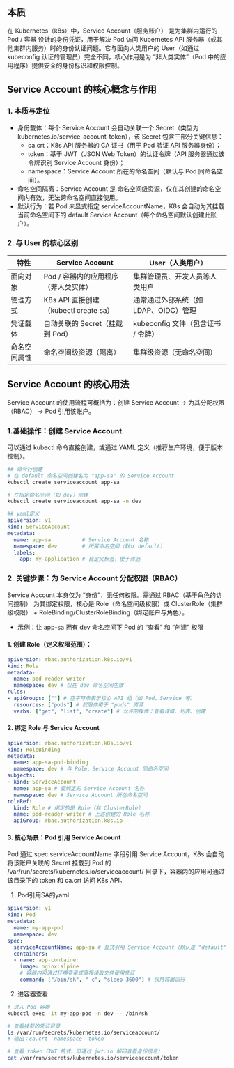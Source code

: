 ## 本质
在 Kubernetes（k8s）中，Service Account（服务账户） 是为集群内运行的 Pod / 容器 设计的身份凭证，用于解决 Pod 访问 Kubernetes API 服务器（或其他集群内服务）时的身份认证问题。它与面向人类用户的 User（如通过 kubeconfig 认证的管理员）完全不同，核心作用是为 “非人类实体”（Pod 中的应用程序）提供安全的身份标识和权限控制。
## Service Account 的核心概念与作用
### 1. 本质与定位
- 身份载体：每个 Service Account 会自动关联一个 Secret（类型为 kubernetes.io/service-account-token），该 Secret 包含三部分关键信息：
  - ca.crt：K8s API 服务器的 CA 证书（用于 Pod 验证 API 服务器身份）；
  - token：基于 JWT（JSON Web Token）的认证令牌（API 服务器通过该令牌识别 Service Account 身份）；
  - namespace：Service Account 所在的命名空间（默认与 Pod 同命名空间）。
- 命名空间隔离：Service Account 是 命名空间级资源，仅在其创建的命名空间内有效，无法跨命名空间直接使用。
- 默认行为：若 Pod 未显式指定 serviceAccountName，K8s 会自动为其挂载当前命名空间下的 default Service Account（每个命名空间默认创建此账户）。

### 2. 与 User 的核心区别
特性	|Service Account	|User（人类用户）
---|---|---
面向对象	|Pod / 容器内的应用程序（非人类实体）	|集群管理员、开发人员等人类用户
管理方式	|K8s API 直接创建（kubectl create sa）	|通常通过外部系统（如 LDAP、OIDC）管理
凭证载体	|自动关联的 Secret（挂载到 Pod）	|kubeconfig 文件（包含证书 / 令牌）
命名空间属性	|命名空间级资源（隔离）	|集群级资源（无命名空间）

## Service Account 的核心用法
Service Account 的使用流程可概括为：创建 Service Account → 为其分配权限（RBAC） → Pod 引用该账户。

### 1.基础操作：创建 Service Account
可以通过 kubectl 命令直接创建，或通过 YAML 定义（推荐生产环境，便于版本控制）。
```bash
## 命令行创建
# 在 default 命名空间创建名为 "app-sa" 的 Service Account
kubectl create serviceaccount app-sa

# 在指定命名空间（如 dev）创建
kubectl create serviceaccount app-sa -n dev
```
```yaml
## yaml定义
apiVersion: v1
kind: ServiceAccount
metadata:
  name: app-sa          # Service Account 名称
  namespace: dev        # 所属命名空间（默认 default）
  labels:
    app: my-application # 自定义标签，便于筛选
```

### 2. 关键步骤：为 Service Account 分配权限（RBAC）
Service Account 本身仅为 “身份”，无任何权限。需通过 RBAC（基于角色的访问控制） 为其绑定权限，核心是 Role（命名空间级权限）或 ClusterRole（集群级权限） + RoleBinding/ClusterRoleBinding（绑定账户与角色）。
- 示例：让 app-sa 拥有 dev 命名空间下 Pod 的 “查看” 和 “创建” 权限
#### 1. 创建 Role（定义权限范围）：
```yaml
apiVersion: rbac.authorization.k8s.io/v1
kind: Role
metadata:
  name: pod-reader-writer
  namespace: dev # 仅在 dev 命名空间生效
rules:
- apiGroups: [""] # 空字符串表示核心 API 组（如 Pod、Service 等）
  resources: ["pods"] # 权限作用于 "pods" 资源
  verbs: ["get", "list", "create"] # 允许的操作：查看详情、列表、创建
```
#### 2. 绑定 Role 与 Service Account
```yaml
apiVersion: rbac.authorization.k8s.io/v1
kind: RoleBinding
metadata:
  name: app-sa-pod-binding
  namespace: dev # 与 Role、Service Account 同命名空间
subjects:
- kind: ServiceAccount
  name: app-sa # 要绑定的 Service Account 名称
  namespace: dev # Service Account 所在命名空间
roleRef:
  kind: Role # 绑定的是 Role（非 ClusterRole）
  name: pod-reader-writer # 上述创建的 Role 名称
  apiGroup: rbac.authorization.k8s.io
```
#### 3. 核心场景：Pod 引用 Service Account
Pod 通过 spec.serviceAccountName 字段引用 Service Account，K8s 会自动将该账户关联的 Secret 挂载到 Pod 的 /var/run/secrets/kubernetes.io/serviceaccount/ 目录下，容器内的应用可通过该目录下的 token 和 ca.crt 访问 K8s API。
  
1. Pod引用SA的yaml
```yaml
apiVersion: v1
kind: Pod
metadata:
  name: my-app-pod
  namespace: dev
spec:
  serviceAccountName: app-sa # 显式引用 Service Account（默认是 "default"）
  containers:
  - name: app-container
    image: nginx:alpine
    # 容器内可通过环境变量或直接读取文件使用凭证
    command: ["/bin/sh", "-c", "sleep 3600"] # 保持容器运行
```

2. 进容器查看
```bash
# 进入 Pod 容器
kubectl exec -it my-app-pod -n dev -- /bin/sh

# 查看挂载的凭证目录
ls /var/run/secrets/kubernetes.io/serviceaccount/
# 输出：ca.crt  namespace  token

# 查看 token（JWT 格式，可通过 jwt.io 解码查看身份信息）
cat /var/run/secrets/kubernetes.io/serviceaccount/token
```